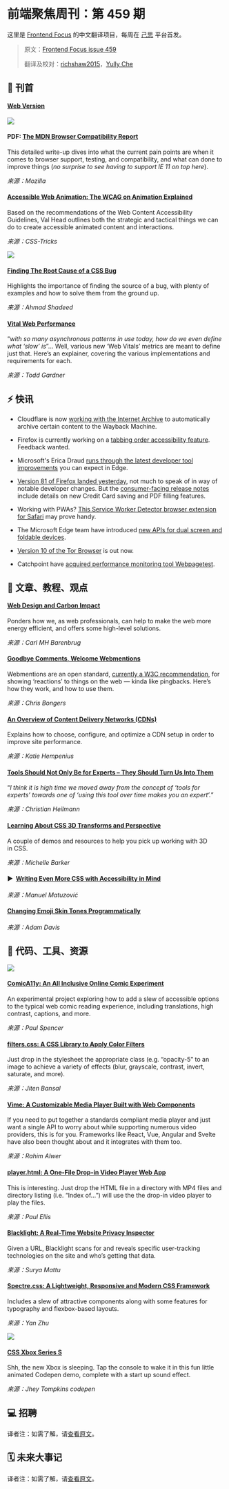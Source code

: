 # 前端聚焦周刊：第 459 期

这里是 [Frontend Focus](https://frontendfoc.us/latest) 的中文翻译项目，每周在 [己思](https://ohmyrss.com/?fef) 平台首发。

> 原文：[Frontend Focus issue 459](https://frontendfoc.us/issues/459)
> 
> 翻译及校对：[richshaw2015](https://github.com/richshaw2015)，[Yully Che](https://github.com/chechebecomestrong)

## 🚀 刊首

#### [Web Version](https://frontendfoc.us/link/95628/rss)

[![](https://res.cloudinary.com/cpress/image/upload/w_1280,e_sharpen:60/v1600867938/a6ljlpjvovchpf087ule.png)](https://frontendfoc.us/link/95629/rss)

#### PDF: [The MDN Browser Compatibility Report](https://frontendfoc.us/link/95629/rss "mdn-web-dna.s3-us-west-2.amazonaws.com")

This detailed write-up dives into what the current pain points are when it comes to browser support, testing, and compatibility, and what can done to improve things (_no surprise to see having to support IE 11 on top here_).

*来源：Mozilla*

#### [Accessible Web Animation: The WCAG on Animation Explained](https://frontendfoc.us/link/95630/rss "css-tricks.com")

Based on the recommendations of the Web Content Accessibility Guidelines, Val Head outlines both the strategic and tactical things we can do to create accessible animated content and interactions.

*来源：CSS-Tricks*

[![](https://copm.s3.amazonaws.com/5460d965.png)](https://frontendfoc.us/link/95631/rss)

#### [Finding The Root Cause of a CSS Bug](https://frontendfoc.us/link/95632/rss "ishadeed.com")

Highlights the importance of finding the source of a bug, with plenty of examples and how to solve them from the ground up.

*来源：Ahmad Shadeed*

#### [Vital Web Performance](https://frontendfoc.us/link/95647/rss "davidwalsh.name")

“_with so many asynchronous patterns in use today, how do we even define what ‘slow’ is_”... Well, various new ‘Web Vitals’ metrics are meant to define just that. Here’s an explainer, covering the various implementations and requirements for each.

*来源：Todd Gardner*

## ⚡️ 快讯

*   Cloudflare is now [working with the Internet Archive](https://frontendfoc.us/link/95635/rss) to automatically archive certain content to the Wayback Machine.

*   Firefox is currently working on a [tabbing order accessibility feature](https://frontendfoc.us/link/95636/rss). Feedback wanted.

*   Microsoft's Erica Draud [runs through the latest developer tool improvements](https://frontendfoc.us/link/95637/rss) you can expect in Edge.

*   [Version 81 of Firefox landed yesterday](https://frontendfoc.us/link/95638/rss), not much to speak of in way of notable developer changes. But the [consumer-facing release notes](https://frontendfoc.us/link/95639/rss) include details on new Credit Card saving and PDF filling features.

*   Working with PWAs? [This Service Worker Detector browser extension for Safari](https://frontendfoc.us/link/95640/rss) may prove handy.

*   The Microsoft Edge team have introduced [new APIs for dual screen and foldable devices](https://frontendfoc.us/link/95641/rss).

*   [Version 10 of the Tor Browser](https://frontendfoc.us/link/95642/rss) is out now.

*   Catchpoint have [acquired performance monitoring tool Webpagetest](https://frontendfoc.us/link/95643/rss).

## 📙 文章、教程、观点

#### [Web Design and Carbon Impact](https://frontendfoc.us/link/95648/rss "cmhb.de")

Ponders how we, as web professionals, can help to make the web more energy efficient, and offers some high-level solutions.

*来源：Carl MH Barenbrug*

#### [Goodbye Comments, Welcome Webmentions](https://frontendfoc.us/link/95633/rss "dev.to")

Webmentions are an open standard, [currently a W3C recommendation](https://frontendfoc.us/link/95634/rss), for showing ‘reactions’ to things on the web — kinda like pingbacks. Here’s how they work, and how to use them.

*来源：Chris Bongers*

#### [An Overview of Content Delivery Networks (CDNs)](https://frontendfoc.us/link/95650/rss "web.dev")

Explains how to choose, configure, and optimize a CDN setup in order to improve site performance.

*来源：Katie Hempenius*

#### [Tools Should Not Only Be for Experts – They Should Turn Us Into Them](https://frontendfoc.us/link/95651/rss "christianheilmann.com")

“_I think it is high time we moved away from the concept of ‘tools for experts’ towards one of ‘using this tool over time makes you an expert’._”

*来源：Christian Heilmann*

#### [Learning About CSS 3D Transforms and Perspective](https://frontendfoc.us/link/95652/rss "css-irl.info")

A couple of demos and resources to help you pick up working with 3D in CSS.

*来源：Michelle Barker*

#### ▶  [Writing Even More CSS with Accessibility in Mind](https://frontendfoc.us/link/95653/rss "www.youtube.com")

*来源：Manuel Matuzović*

#### [Changing Emoji Skin Tones Programmatically](https://frontendfoc.us/link/95654/rss "css-tricks.com")

*来源：Adam Davis*

## 🔧 代码、工具、资源

[![](https://res.cloudinary.com/cpress/image/upload/w_1280,e_sharpen:60/v1600858975/nsu6i1m1ivejjzazq8w9.jpg)](https://frontendfoc.us/link/95658/rss)

#### [ComicA11y: An All Inclusive Online Comic Experiment](https://frontendfoc.us/link/95658/rss "comica11y.humaan.com")

An experimental project exploring how to add a slew of accessible options to the typical web comic reading experience, including translations, high contrast, captions, and more.

*来源：Paul Spencer*

#### [filters.css: A CSS Library to Apply Color Filters](https://frontendfoc.us/link/95659/rss "bansal.io")

Just drop in the stylesheet the appropriate class (e.g. “opacity-5” to an image to achieve a variety of effects (blur, grayscale, contrast, invert, saturate, and more).

*来源：Jiten Bansal*

#### [Vime: A Customizable Media Player Built with Web Components](https://frontendfoc.us/link/95660/rss "vimejs.com")

If you need to put together a standards compliant media player and just want a single API to worry about while supporting numerous video providers, this is for you. Frameworks like React, Vue, Angular and Svelte have also been thought about and it integrates with them too.

*来源：Rahim Alwer*

#### [player.html: A One-File Drop-in Video Player Web App](https://frontendfoc.us/link/95661/rss "github.com")

This is interesting. Just drop the HTML file in a directory with MP4 files and directory listing (i.e. “Index of…”) will use the the drop-in video player to play the files.

*来源：Paul Ellis*

#### [Blacklight: A Real-Time Website Privacy Inspector](https://frontendfoc.us/link/95662/rss "themarkup.org")

Given a URL, Blacklight scans for and reveals specific user-tracking technologies on the site and who’s getting that data.

*来源：Surya Mattu*

#### [Spectre.css: A Lightweight, Responsive and Modern CSS Framework](https://frontendfoc.us/link/95663/rss "picturepan2.github.io")

Includes a slew of attractive components along with some features for typography and flexbox-based layouts.

*来源：Yan Zhu*

[![](https://res.cloudinary.com/cpress/image/upload/v1600862717/zaquwycfldjztzury3hg.jpg)](https://frontendfoc.us/link/95664/rss)

#### [CSS Xbox Series S](https://frontendfoc.us/link/95664/rss "codepen.io")

Shh, the new Xbox is sleeping. Tap the console to wake it in this fun little animated Codepen demo, complete with a start up sound effect.

*来源：Jhey Tompkins codepen*

## 💻 招聘

译者注：如需了解，请[查看原文](https://frontendfoc.us/issues/459)。

## 🗓 未来大事记

译者注：如需了解，请[查看原文](https://frontendfoc.us/issues/459)。

